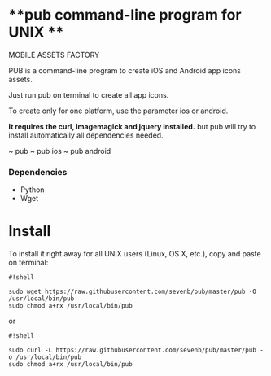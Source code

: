 # **pub command-line program for UNIX **
MOBILE ASSETS FACTORY

PUB is a command-line program to create iOS and Android app icons assets.

Just run pub on terminal to create all app icons.

To create only for one platform, use the parameter ios or android.


**It requires the curl, imagemagick and jquery installed.** but pub will try to install automatically all dependencies needed.

~ pub
~ pub ios
~ pub android

### Dependencies ###

* Python 
* Wget

# Install #

To install it right away for all UNIX users (Linux, OS X, etc.), copy and paste on terminal:


```
#!shell

sudo wget https://raw.githubusercontent.com/sevenb/pub/master/pub -O /usr/local/bin/pub
sudo chmod a+rx /usr/local/bin/pub
```

or 


```
#!shell

sudo curl -L https://raw.githubusercontent.com/sevenb/pub/master/pub -o /usr/local/bin/pub
sudo chmod a+rx /usr/local/bin/pub
```
